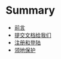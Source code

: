 # Summary

* [前言](README.md)
* [提交文档给我们](wikis/help.md)
* [注册和登陆](wikis/login.md)
* [领地保护](wikis/dom.md)
